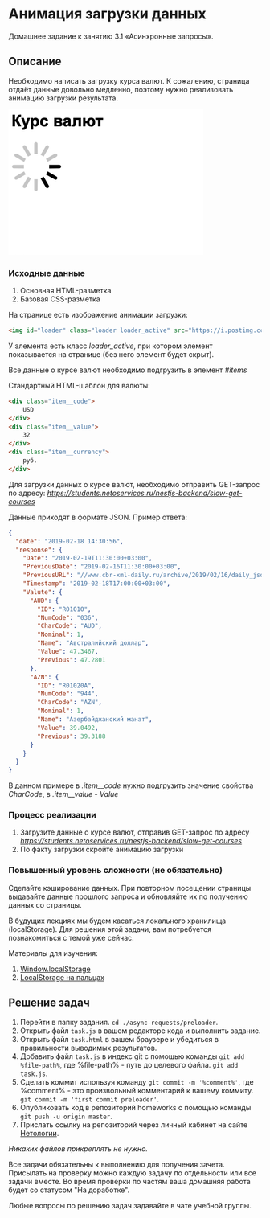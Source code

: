 # Анимация загрузки данных

Домашнее задание к занятию 3.1 «Асинхронные запросы».

## Описание 

Необходимо написать загрузку курса валют. 
К сожалению, страница отдаёт данные довольно медленно, поэтому нужно
реализовать анимацию загрузки результата.

![Demo](./demo.gif)

### Исходные данные

1. Основная HTML-разметка
2. Базовая CSS-разметка

На странице есть изображение анимации загрузки:

```html
<img id="loader" class="loader loader_active" src="https://i.postimg.cc/66SGMVs5/mcru-ajax-loader.gif">
```

У элемента есть класс *loader_active*, при котором элемент показывается на странице
(без него элемент будет скрыт).

Все данные о курсе валют необходимо подгрузить в элемент *#items*

Стандартный HTML-шаблон для валюты: 

```html
<div class="item__code">
    USD
</div>
<div class="item__value">
    32
</div>
<div class="item__currency">
    руб.
</div>
```

Для загрузки данных о курсе валют, необходимо отправить GET-запрос по адресу:
*https://students.netoservices.ru/nestjs-backend/slow-get-courses*

Данные приходят в формате JSON. Пример ответа:

```json
{
  "date": "2019-02-18 14:30:56",
  "response": {
    "Date": "2019-02-19T11:30:00+03:00",
    "PreviousDate": "2019-02-16T11:30:00+03:00",
    "PreviousURL": "//www.cbr-xml-daily.ru/archive/2019/02/16/daily_json.js",
    "Timestamp": "2019-02-18T17:00:00+03:00",
    "Valute": {
      "AUD": {
        "ID": "R01010",
        "NumCode": "036",
        "CharCode": "AUD",
        "Nominal": 1,
        "Name": "Австралийский доллар",
        "Value": 47.3467,
        "Previous": 47.2801
      },
      "AZN": {
        "ID": "R01020A",
        "NumCode": "944",
        "CharCode": "AZN",
        "Nominal": 1,
        "Name": "Азербайджанский манат",
        "Value": 39.0492,
        "Previous": 39.3188
      }
    }
  }
}
```

В данном примере в *.item__code* нужно подгрузить значение свойства *CharCode*,
в *.item__value* - *Value*

### Процесс реализации

1. Загрузите данные о курсе валют, отправив GET-запрос 
по адресу *https://students.netoservices.ru/nestjs-backend/slow-get-courses*
2. По факту загрузки скройте анимацию загрузки 

### Повышенный уровень сложности (не обязательно)

Сделайте кэширование данных. При повторном посещении страницы выдавайте данные
прошлого запроса и обновляйте их по получению данных со страницы.

В будущих лекциях мы будем касаться локального хранилища (localStorage).
Для решения этой задачи, вам потребуется познакомиться с темой уже сейчас.

Материалы для изучения:

1. [Window.localStorage](https://developer.mozilla.org/ru/docs/Web/API/Window/localStorage)
2. [LocalStorage на пальцах](https://tproger.ru/articles/localstorage/)

## Решение задач

1. Перейти в папку задания. `cd ./async-requests/preloader`.
2. Открыть файл `task.js` в вашем редакторе кода и выполнить задание.
3. Открыть файл `task.html` в вашем браузере и убедиться в правильности выводимых результатов.
4. Добавить файл `task.js` в индекс git с помощью команды `git add %file-path%`, где %file-path% - путь до целевого файла. `git add task.js`.
5. Сделать коммит используя команду `git commit -m '%comment%'`, где %comment% - это произвольный комментарий к вашему коммиту. `git commit -m 'first commit preloader'`.
6. Опубликовать код в репозиторий homeworks с помощью команды `git push -u origin master`.
7. Прислать ссылку на репозиторий через личный кабинет на сайте [Нетологии][6].

[0]: https://github.com/
[1]: https://www.sublimetext.com/
[2]: https://code.visualstudio.com/
[3]: https://github.com/netology-code/guides/tree/master/github
[4]: https://git-scm.com/
[5]: https://github.com/netology-code/guides/blob/master/git/REAMDE.md
[6]: https://netology.ru/

*Никаких файлов прикреплять не нужно.*

Все задачи обязательны к выполнению для получения зачета. Присылать на проверку можно каждую задачу по отдельности или все задачи вместе. Во время проверки по частям ваша домашняя работа будет со статусом "На доработке".

Любые вопросы по решению задач задавайте в чате учебной группы.